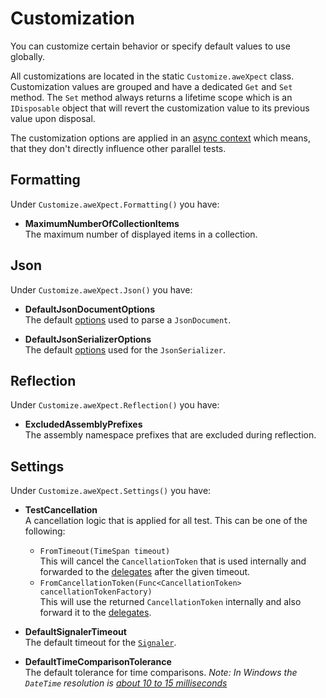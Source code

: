 # Customization

You can customize certain behavior or specify default values to use globally.

All customizations are located in the static `Customize.aweXpect` class. Customization values are grouped and have a dedicated `Get` and `Set` method.
The `Set` method always returns a lifetime scope which is an `IDisposable` object that will revert the customization value to its previous value upon disposal.

The customization options are applied in an [async context](https://learn.microsoft.com/en-us/dotnet/api/system.threading.asynclocal-1) which means, that they don't directly influence other parallel tests.


## Formatting

Under `Customize.aweXpect.Formatting()` you have:
- **MaximumNumberOfCollectionItems**  
  The maximum number of displayed items in a collection.


## Json

Under `Customize.aweXpect.Json()` you have:
- **DefaultJsonDocumentOptions**  
  The default [options](https://learn.microsoft.com/en-us/dotnet/api/system.text.json.jsondocumentoptions) used to parse a `JsonDocument`. 

- **DefaultJsonSerializerOptions**  
  The default [options](https://learn.microsoft.com/en-us/dotnet/api/system.text.json.jsonserializeroptions) used for the `JsonSerializer`.


## Reflection

Under `Customize.aweXpect.Reflection()` you have:
- **ExcludedAssemblyPrefixes**  
  The assembly namespace prefixes that are excluded during reflection.


## Settings

Under `Customize.aweXpect.Settings()` you have:
- **TestCancellation**  
  A cancellation logic that is applied for all test. This can be one of the following:
  - `FromTimeout(TimeSpan timeout)`  
    This will cancel the `CancellationToken` that is used internally and forwarded to the [delegates](/docs/expectations/delegates) after the given timeout.
  - `FromCancellationToken(Func<CancellationToken> cancellationTokenFactory)`  
    This will use the returned `CancellationToken` internally and also forward it to the [delegates](/docs/expectations/delegates).

- **DefaultSignalerTimeout**  
  The default timeout for the [`Signaler`](/docs/expectations/advanced/callbacks).

- **DefaultTimeComparisonTolerance**  
  The default tolerance for time comparisons.
  *Note: In Windows the `DateTime` resolution is [about 10 to 15 milliseconds](https://stackoverflow.com/q/3140826/4003370)*
